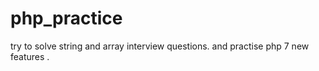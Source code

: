 # php_practice
try to solve string and array interview questions. and practise php 7 new features .
